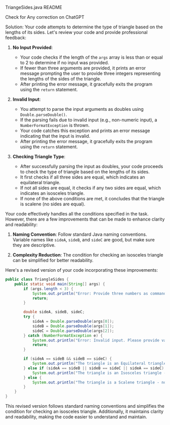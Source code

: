 TriangeSides.java README

Check for Any correction on ChatGPT

Solution:
Your code attempts to determine the type of triangle based on the lengths of its sides. Let's review your code and provide professional feedback:

1. **No Input Provided**:
   - Your code checks if the length of the `args` array is less than or equal to 2 to determine if no input was provided.
   - If fewer than three arguments are provided, it prints an error message prompting the user to provide three integers representing the lengths of the sides of the triangle.
   - After printing the error message, it gracefully exits the program using the `return` statement.

2. **Invalid Input**:
   - You attempt to parse the input arguments as doubles using `Double.parseDouble()`.
   - If the parsing fails due to invalid input (e.g., non-numeric input), a `NumberFormatException` is thrown.
   - Your code catches this exception and prints an error message indicating that the input is invalid.
   - After printing the error message, it gracefully exits the program using the `return` statement.

3. **Checking Triangle Type**:
   - After successfully parsing the input as doubles, your code proceeds to check the type of triangle based on the lengths of its sides.
   - It first checks if all three sides are equal, which indicates an equilateral triangle.
   - If not all sides are equal, it checks if any two sides are equal, which indicates an isosceles triangle.
   - If none of the above conditions are met, it concludes that the triangle is scalene (no sides are equal).

Your code effectively handles all the conditions specified in the task. However, there are a few improvements that can be made to enhance clarity and readability:

1. **Naming Convention**: Follow standard Java naming conventions. Variable names like `sideA`, `sideB`, and `sideC` are good, but make sure they are descriptive.

2. **Complexity Reduction**: The condition for checking an isosceles triangle can be simplified for better readability.

Here's a revised version of your code incorporating these improvements:

```java
public class TriangleSides {
    public static void main(String[] args) {
        if (args.length < 3) {
            System.out.println("Error: Provide three numbers as command-line arguments.");
            return;
        }

        double sideA, sideB, sideC;
        try {
            sideA = Double.parseDouble(args[0]);
            sideB = Double.parseDouble(args[1]);
            sideC = Double.parseDouble(args[2]);
        } catch (NumberFormatException e) {
            System.out.println("Error: Invalid input. Please provide valid numeric lengths for the sides.");
            return;
        }

        if (sideA == sideB && sideB == sideC) {
            System.out.println("The triangle is an Equilateral triangle - all sides are equal.");
        } else if (sideA == sideB || sideB == sideC || sideA == sideC) {
            System.out.println("The triangle is an Isosceles triangle - two sides are equal.");
        } else {
            System.out.println("The triangle is a Scalene triangle - no sides are equal.");
        }
    }
}
```

This revised version follows standard naming conventions and simplifies the condition for checking an isosceles triangle. Additionally, it maintains clarity and readability, making the code easier to understand and maintain.
